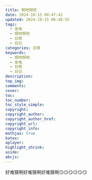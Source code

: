 ```yaml
---
title: 啊吧啊吧
date: 2024-10-15 00:47:42
updated: 2024-10-15 00:48:55
tags:
  - 发电
  - 啊吧啊吧
  - 日常
  - 日记
categories: 日常
keywords:
  - 啊吧啊吧
  - 发电
  - 日常
  - 日记
description: 
top_img:
comments:
cover:
toc:
toc_number:
toc_style_simple:
copyright:
copyright_author:
copyright_author_href:
copyright_url:
copyright_info:
mathjax: true
katex:
aplayer:
highlight_shrink:
aside:
abcjs:
---
```


好难猜啊好难猜啊好难猜啊😏😏😏😏😏😏